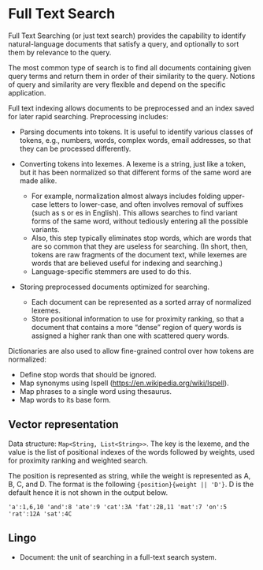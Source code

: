 # Full Text Search

Full Text Searching (or just text search) provides the capability to identify natural-language documents that satisfy a query, and optionally to sort them by relevance to the query. 

The most common type of search is to find all documents containing given query terms and return them in order of their similarity to the query. Notions of query and similarity are very flexible and depend on the specific application. 

Full text indexing allows documents to be preprocessed and an index saved for later rapid searching. Preprocessing includes:

- Parsing documents into tokens. It is useful to identify various classes of tokens, e.g., numbers, words, complex words, email addresses, so that they can be processed differently.

- Converting tokens into lexemes. A lexeme is a string, just like a token, but it has been normalized so that different forms of the same word are made alike. 
  - For example, normalization almost always includes folding upper-case letters to lower-case, and often involves removal of suffixes (such as s or es in English). This allows searches to find variant forms of the same word, without tediously entering all the possible variants. 
  - Also, this step typically eliminates stop words, which are words that are so common that they are useless for searching. (In short, then, tokens are raw fragments of the document text, while lexemes are words that are believed useful for indexing and searching.) 
  - Language-specific stemmers are used to do this.

- Storing preprocessed documents optimized for searching. 
  - Each document can be represented as a sorted array of normalized lexemes.
  - Store positional information to use for proximity ranking, so that a document that contains a more “dense” region of query words is assigned a higher rank than one with scattered query words.

Dictionaries are also used to allow fine-grained control over how tokens are normalized:

- Define stop words that should be ignored.
- Map synonyms using Ispell (https://en.wikipedia.org/wiki/Ispell).
- Map phrases to a single word using thesaurus.
- Map words to its base form.

## Vector representation

Data structure: `Map<String, List<String>>`. The key is the lexeme, and the value is the list of positional indexes of the words followed by weights, used for proximity ranking and weighted search.

The position is represented as string, while the weight is represented as A, B, C, and D. The format is the following `{position}{weight || 'D'}`. D is the default hence it is not shown in the output below.

```
'a':1,6,10 'and':8 'ate':9 'cat':3A 'fat':2B,11 'mat':7 'on':5 'rat':12A 'sat':4C
```

## Lingo

- Document: the unit of searching in a full-text search system.